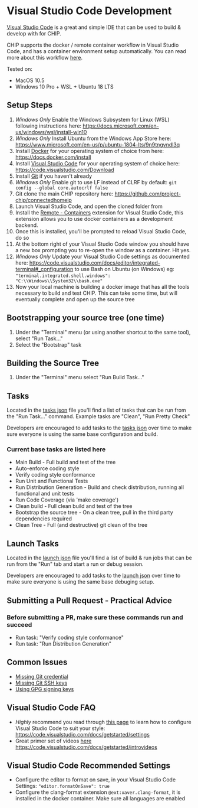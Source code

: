 # Visual Studio Code Development

[Visual Studio Code](https://code.visualstudio.com/) is a great and simple IDE that can be used to build & develop with for CHIP. 

CHIP supports the docker / remote container workflow in Visual Studio Code, and has a container environment setup automatically. You can read more about this workflow [here](https://code.visualstudio.com/docs/remote/containers).

Tested on:
* MacOS 10.5
* Windows 10 Pro + WSL + Ubuntu 18 LTS

## Setup Steps

1. *Windows Only* Enable the Windows Subsystem for Linux (WSL) following instructions here: <https://docs.microsoft.com/en-us/windows/wsl/install-win10>
1. *Windows Only* Install Ubuntu from the Windows App Store here: <https://www.microsoft.com/en-us/p/ubuntu-1804-lts/9n9tngvndl3q>
1. Install [Docker](https://www.docker.com/) for your operating system of choice from here: <https://docs.docker.com/install>
1. Install [Visual Studio Code](https://code.visualstudio.com/) for your operating system of choice here: <https://code.visualstudio.com/Download>
1. Install [Git](https://git-scm.com/) if you haven't already
1. *Windows Only* Enable git to use LF instead of CLRF by default: `git config --global core.autocrlf false`
1. Git clone the main CHIP repository here: <https://github.com/project-chip/connectedhomeip>
1. Launch Visual Studio Code, and open the cloned folder from
1. Install the [Remote - Containers](https://marketplace.visualstudio.com/items?itemName=ms-vscode-remote.remote-containers) extension for Visual Studio Code, this extension allows you to use docker containers as a development backend.
1. Once this is installed, you'll be prompted to reload Visual Studio Code, do so
1. At the bottom right of your Visual Studio Code window you should have a new box prompting you to re-open the window as a container. Hit yes.
1. *Windows Only* Update your Visual Studio Code settings as documented here: https://code.visualstudio.com/docs/editor/integrated-terminal#_configuration to use Bash on Ubuntu (on Windows) eg:
`"terminal.integrated.shell.windows": "C:\\Windows\\System32\\bash.exe"`
1. Now your local machine is building a docker image that has all the tools necessary to build and test CHIP. This can take some time, but will eventually complete and open up the source tree

## Bootstrapping your source tree (one time)
1. Under the "Terminal" menu (or using another shortcut to the same tool), select "Run Task..."
1. Select the "Bootstrap" task

## Building the Source Tree
1. Under the "Terminal" menu select "Run Build Task..."

## Tasks

Located in the [tasks json](../.vscode/tasks.json) file you'll find a list of tasks that can be run from the "Run Task..." command.
Example tasks are "Clean", "Run Pretty Check"

Developers are encouraged to add tasks to the [tasks json](../.vscode/tasks.json) over time to make sure everyone is using the same base configuration and build. 

### Current base tasks are listed here
* Main Build - Full build and test of the tree
* Auto-enforce coding style
* Verify coding style conformance
* Run Unit and Functional Tests
* Run Distribution Generation - Build and check distribution, running all functional and unit tests
* Run Code Coverage (via 'make coverage')
* Clean build - Full clean build and test of the tree
* Bootstrap the source tree - On a clean tree, pull in the third party dependencies required
* Clean Tree - Full (and destructive) git clean of the tree

## Launch Tasks

Located in the [launch json](../.vscode/launch.json) file you'll find a list of build & run jobs that can be run from the "Run" tab and start a run or debug session.

Developers are encouraged to add tasks to the [launch json](../.vscode/launch.json) over time to make sure everyone is using the same base debuging setup. 

## Submitting a Pull Request - Practical Advice

### Before submitting a PR, make sure these commands run and succeed
* Run task: "Verify coding style conformance"
* Run task: "Run Distribution Generation"

## Common Issues
* [Missing Git credential](https://code.visualstudio.com/docs/remote/containers#_sharing-git-credentials-with-your-container)
* [Missing Git SSH keys](https://code.visualstudio.com/docs/remote/containers#_sharing-git-credentials-with-your-container)
* [Using GPG signing keys](https://github.com/microsoft/vscode-remote-release/issues/72)

## Visual Studio Code FAQ

* *Highly* recommend you read through [this page](https://code.visualstudio.com/docs/getstarted/settings) to learn how to configure Visual Studio Code to suit your style: <https://code.visualstudio.com/docs/getstarted/settings>
* Great primer set of videos [here](https://code.visualstudio.com/docs/getstarted/introvideos) <https://code.visualstudio.com/docs/getstarted/introvideos>

## Visual Studio Code Recommended Settings

* Configure the editor to format on save, in your Visual Studio Code Settings: `"editor.formatOnSave": true`
* Configure the clang-format extension `@ext:xaver.clang-format`, it is installed in the docker container. Make sure all languages are enabled

